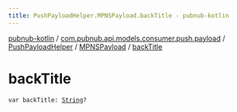 ```yaml
---
title: PushPayloadHelper.MPNSPayload.backTitle - pubnub-kotlin
---
```


[pubnub-kotlin](../../../index.html) / [com.pubnub.api.models.consumer.push.payload](../../index.html) / [PushPayloadHelper](../index.html) / [MPNSPayload](index.html) / [backTitle](./back-title.html)

# backTitle

`var backTitle: `[`String`](https://kotlinlang.org/api/latest/jvm/stdlib/kotlin/-string/index.html)`?`